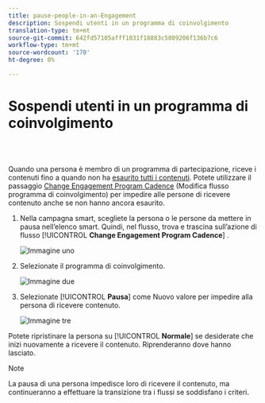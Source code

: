 ```yaml
---
title: pause-people-in-an-Engagement
description: Sospendi utenti in un programma di coinvolgimento
translation-type: tm+mt
source-git-commit: 642fd57105afff1031f18883c5809206f136b7c6
workflow-type: tm+mt
source-wordcount: '170'
ht-degree: 0%

---
```



# Sospendi utenti in un programma di coinvolgimento

<br> 

Quando una persona è membro di un programma di partecipazione, riceve i contenuti fino a quando non ha [esaurito tutti i contenuti](https://docs.marketo.com/display/DOCS/People+Who+Have+Exhausted+Content). Potete utilizzare il passaggio [Change Engagement Program Cadence](https://docs.marketo.com/display/DOCS/Change+Engagement+Program+Cadence) (Modifica flusso programma di coinvolgimento) per impedire alle persone di ricevere contenuto anche se non hanno ancora esaurito.

1. Nella campagna smart, scegliete la persona o le persone da mettere in pausa nell’elenco smart. Quindi, nel flusso, trova e trascina sull’azione di flusso [!UICONTROL **Change Engagement Program Cadence**] .

   ![Immagine uno](/help/sky/assets/engagement-programs/pause-people-in-an-engagement-program/pause-people-in-an-engagement-program-1.png)

1. Selezionate il programma di coinvolgimento.

   ![Immagine due](/help/sky/assets/engagement-programs/pause-people-in-an-engagement-program/pause-people-in-an-engagement-program-2.png)

1. Selezionate [!UICONTROL **Pausa**] come Nuovo valore per impedire alla persona di ricevere contenuto.

   ![Immagine tre](/help/sky/assets/engagement-programs/pause-people-in-an-engagement-program/pause-people-in-an-engagement-program-3.png)

Potete ripristinare la persona su [!UICONTROL **Normale**] se desiderate che inizi nuovamente a ricevere il contenuto. Riprenderanno dove hanno lasciato.

>[!NOTE]
>
>La pausa di una persona impedisce loro di ricevere il contenuto, ma continueranno a effettuare la transizione tra i flussi se soddisfano i criteri.
